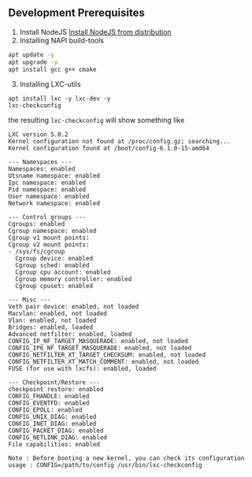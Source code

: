 ## Development Prerequisites
1. Install NodeJS
[Install NodeJS from distribution](https://github.com/nodesource/distributions#installation-instructions)
2. Installing NAPI build-tools
```bash
apt update -y
apt upgrade -y
apt install gcc g++ cmake
```
3. Installing LXC-utils
```shell
apt install lxc -y lxc-dev -y
lxc-checkconfig
```
the resulting `lxc-checkconfig` will show something like
```text
LXC version 5.0.2
Kernel configuration not found at /proc/config.gz; searching...
Kernel configuration found at /boot/config-6.1.0-15-amd64

--- Namespaces ---
Namespaces: enabled
Utsname namespace: enabled
Ipc namespace: enabled
Pid namespace: enabled
User namespace: enabled
Network namespace: enabled

--- Control groups ---
Cgroups: enabled
Cgroup namespace: enabled
Cgroup v1 mount points:
Cgroup v2 mount points:
- /sys/fs/cgroup
  Cgroup device: enabled
  Cgroup sched: enabled
  Cgroup cpu account: enabled
  Cgroup memory controller: enabled
  Cgroup cpuset: enabled

--- Misc ---
Veth pair device: enabled, not loaded
Macvlan: enabled, not loaded
Vlan: enabled, not loaded
Bridges: enabled, loaded
Advanced netfilter: enabled, loaded
CONFIG_IP_NF_TARGET_MASQUERADE: enabled, not loaded
CONFIG_IP6_NF_TARGET_MASQUERADE: enabled, not loaded
CONFIG_NETFILTER_XT_TARGET_CHECKSUM: enabled, not loaded
CONFIG_NETFILTER_XT_MATCH_COMMENT: enabled, not loaded
FUSE (for use with lxcfs): enabled, loaded

--- Checkpoint/Restore ---
checkpoint restore: enabled
CONFIG_FHANDLE: enabled
CONFIG_EVENTFD: enabled
CONFIG_EPOLL: enabled
CONFIG_UNIX_DIAG: enabled
CONFIG_INET_DIAG: enabled
CONFIG_PACKET_DIAG: enabled
CONFIG_NETLINK_DIAG: enabled
File capabilities: enabled

Note : Before booting a new kernel, you can check its configuration
usage : CONFIG=/path/to/config /usr/bin/lxc-checkconfig
```

